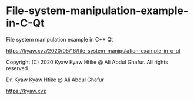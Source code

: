# File-system-manipulation-example-in-C-Qt
File system manipulation example in C++ Qt

<https://kyaw.xyz/2020/05/16/file-system-manipulation-example-in-c-qt>

Copyright (C) 2020 Kyaw Kyaw Htike @ Ali Abdul Ghafur. All rights reserved.

Dr. Kyaw Kyaw Htike @ Ali Abdul Ghafur

<https://kyaw.xyz>
